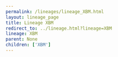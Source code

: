 ```yaml
---
permalink: /lineages/lineage_XBM.html
layout: lineage_page
title: Lineage XBM
redirect_to: ../lineage.html?lineage=XBM
lineage: XBM
parent: None
children: ['XBM']
---
```


